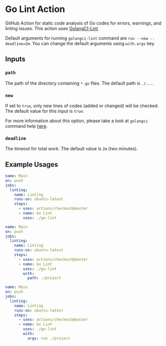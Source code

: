 # Go Lint Action

GitHub Action for static code analysis of Go codes for errors, warnings, and linting issues.
This action uses [GolangCI-Lint](https://github.com/golangci/golangci-lint).

Default arguments for running `golangci-lint` command are `run --new --deadline=2m`.
You can change the default arguments using `with.args` key.

## Inputs

### `path`

The path of the directory containing `*.go` files.
The default path is `./...`.

### `new`

If set to `true`, only new lines of codes (added or changed) will be checked.
The default value for this input is `true`.

For more information about this option,
please take a look at `golangci` command help [here](https://github.com/golangci/golangci-lint#command-line-options).

### `deadline`

The timeout for total work. The default value is `2m` (two minutes).

## Example Usages

```yaml
name: Main
on: push
jobs:
  linting:
    name: Linting
    runs-on: ubuntu-latest
    steps:
      - uses: actions/checkout@master
      - name: Go Lint
        uses: ./go-lint
```

```yaml
name: Main
on: push
jobs:
  linting:
    name: Linting
    runs-on: ubuntu-latest
    steps:
      - uses: actions/checkout@master
      - name: Go Lint
        uses: ./go-lint
        with:
          path: ./project
```

```yaml
name: Main
on: push
jobs:
  linting:
    name: Linting
    runs-on: ubuntu-latest
    steps:
      - uses: actions/checkout@master
      - name: Go Lint
        uses: ./go-lint
        with:
          args: run ./project
```
